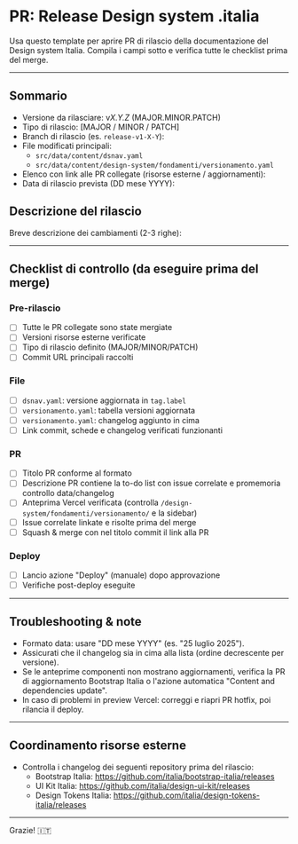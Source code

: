 # PR: Release Design system .italia

Usa questo template per aprire PR di rilascio della documentazione del Design system Italia.
Compila i campi sotto e verifica tutte le checklist prima del merge.

---

## Sommario
- Versione da rilasciare: v*X.Y.Z* (MAJOR.MINOR.PATCH)
- Tipo di rilascio: [MAJOR / MINOR / PATCH]
- Branch di rilascio (es. `release-v1-X-Y`):
- File modificati principali:
  - `src/data/content/dsnav.yaml`
  - `src/data/content/design-system/fondamenti/versionamento.yaml`
- Elenco con link alle PR collegate (risorse esterne / aggiornamenti):
- Data di rilascio prevista (DD mese YYYY):

## Descrizione del rilascio
Breve descrizione dei cambiamenti (2-3 righe):

---

## Checklist di controllo (da eseguire prima del merge)

### Pre-rilascio
- [ ] Tutte le PR collegate sono state mergiate
- [ ] Versioni risorse esterne verificate
- [ ] Tipo di rilascio definito (MAJOR/MINOR/PATCH)
- [ ] Commit URL principali raccolti

### File
- [ ] `dsnav.yaml`: versione aggiornata in `tag.label`
- [ ] `versionamento.yaml`: tabella versioni aggiornata
- [ ] `versionamento.yaml`: changelog aggiunto in cima
- [ ] Link commit, schede e changelog verificati funzionanti

### PR
- [ ] Titolo PR conforme al formato 
- [ ] Descrizione PR contiene la to-do list con issue correlate e promemoria controllo data/changelog
- [ ] Anteprima Vercel verificata (controlla `/design-system/fondamenti/versionamento/` e la sidebar)
- [ ] Issue correlate linkate e risolte prima del merge
- [ ] Squash & merge con nel titolo commit il link alla PR

### Deploy
- [ ] Lancio azione "Deploy" (manuale) dopo approvazione
- [ ] Verifiche post-deploy eseguite

---

## Troubleshooting & note
- Formato data: usare "DD mese YYYY" (es. "25 luglio 2025").
- Assicurati che il changelog sia in cima alla lista (ordine decrescente per versione).
- Se le anteprime componenti non mostrano aggiornamenti, verifica la PR di aggiornamento Bootstrap Italia o l'azione automatica "Content and dependencies update".
- In caso di problemi in preview Vercel: correggi e riapri PR hotfix, poi rilancia il deploy.

---

## Coordinamento risorse esterne
- Controlla i changelog dei seguenti repository prima del rilascio:
  - Bootstrap Italia: https://github.com/italia/bootstrap-italia/releases
  - UI Kit Italia: https://github.com/italia/design-ui-kit/releases
  - Design Tokens Italia: https://github.com/italia/design-tokens-italia/releases

---

Grazie! 🇮🇹
